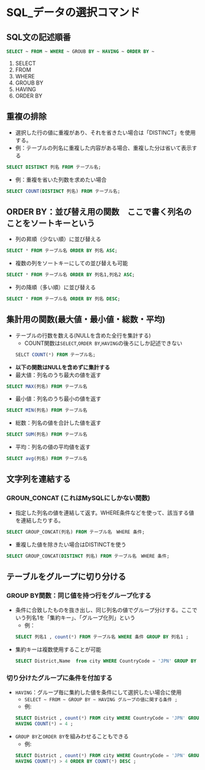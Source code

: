 # SQL_データの選択コマンド

## SQL文の記述順番
```SQL
SELECT ~ FROM ~ WHERE ~ GROUB BY ~ HAVING ~ ORDER BY ~
```
1. SELECT
2. FROM
3. WHERE
4. GROUB BY
5. HAVING
6. ORDER BY

## 重複の排除
  - 選択した行の値に重複があり、それを省きたい場合は「DISTINCT」を使用する。
  - 例：テーブルの列名に重複した内容がある場合、重複した分は省いて表示する
  ```SQL
  SELECT DISTINCT 列名 FROM テーブル名;
  ```
  - 例：重複を省いた列数を求めたい場合
  ```SQL
  SELECT COUNT(DISTINCT 列名) FROM テーブル名;
  ```
## ORDER BY：並び替え用の関数　ここで書く列名のことをソートキーという
- 列の昇順（少ない順）に並び替える
```SQL
SELECT * FROM テーブル名 ORDER BY 列名 ASC;
```
- 複数の列をソートキーにしての並び替えも可能
```SQL
SELECT * FROM テーブル名 ORDER BY 列名1,列名2 ASC;
```
- 列の降順（多い順）に並び替える
```SQL
SELECT * FROM テーブル名 ORDER BY 列名 DESC;
```

## 集計用の関数(最大値・最小値・総数・平均)
- テーブルの行数を数える(NULLを含めた全行を集計する)
  - COUNT関数は`SELECT`,`ORDER BY`,`HAVING`の後ろにしか記述できない
  ```SQL
  SELCT COUNT(*) FROM テーブル名;
  ``` 
- **以下の関数はNULLを含めずに集計する**
- 最大値：列名のうち最大の値を返す
```SQL
SELECT MAX(列名) FROM テーブル名
```
- 最小値：列名のうち最小の値を返す
```SQL
SELECT MIN(列名) FROM テーブル名
```
- 総数：列名の値を合計した値を返す
```SQL
SELECT SUM(列名) FROM テーブル名
```
- 平均：列名の値の平均値を返す
```SQL
SELECT avg(列名) FROM テーブル名
```
## 文字列を連結する 
### GROUN_CONCAT **(これはMySQLにしかない関数)**
  - 指定した列名の値を連結して返す。WHERE条件などを使って、該当する値を連結したりする。
  ```SQL
  SELECT GROUP_CONCAT(列名) FROM テーブル名　WHERE 条件;
  ```
  - 重複した値を除きたい場合はDISTINCTを使う
  ```SQL
  SELECT GROUP_CONCAT(DISTINCT 列名) FROM テーブル名　WHERE 条件;
  ```

## テーブルをグループに切り分ける
### GROUP BY関数：同じ値を持つ行をグループ化する
- 条件に合致したものを抜き出し、同じ列名の値でグループ分けする。ここでいう列名1を「集約キー」、「グループ化列」という
  - 例： 
  ```SQL
  SELECT 列名1 , count(*) FROM テーブル名 WHERE 条件 GROUP BY 列名1 ;
  ```
- 集約キーは複数使用することが可能
  ```SQL
  SELECT District,Name  from city WHERE CountryCode = 'JPN' GROUP BY District,Name;
  ```
### 切り分けたグループに条件を付加する
- `HAVING`：グループ毎に集約した値を条件にして選択したい場合に使用
  - `SELECT ~ FROM ~ GROUP BY ~ HAVING グループの値に関する条件 ;`
  - 例:
  ```SQL
  SELECT District , count(*) FROM city WHERE CountryCode = 'JPN' GROUP BY District 
  HAVING COUNT(*) = 4 ;
  ```
- `GROUP BY`と`ORDER BY`を組みわせることもできる
  - 例:
  ```SQL
  SELECT District , count(*) FROM city WHERE CountryCode = 'JPN' GROUP BY District
  HAVING COUNT(*) > 4 ORDER BY COUNT(*) DESC ;
  ```